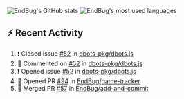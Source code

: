 ![EndBug's GitHub stats](https://github-readme-stats.vercel.app/api?username=endbug&show_icons=true)
![EndBug's most used languages](https://github-readme-stats.vercel.app/api/top-langs/?username=endbug&layout=compact)

## ⚡ Recent Activity

<!--START_SECTION:activity-->
1. ❗️ Closed issue [#52](https://github.com//dbots-pkg/dbots.js/issues/52) in [dbots-pkg/dbots.js](https://github.com//dbots-pkg/dbots.js)
2. 💬 Commented on [#52](https://github.com//dbots-pkg/dbots.js/issues/52) in [dbots-pkg/dbots.js](https://github.com//dbots-pkg/dbots.js)
3. ❗️ Opened issue [#52](https://github.com//dbots-pkg/dbots.js/issues/52) in [dbots-pkg/dbots.js](https://github.com//dbots-pkg/dbots.js)
4. 💪 Opened PR [#94](https://github.com//EndBug/game-tracker/pull/94) in [EndBug/game-tracker](https://github.com//EndBug/game-tracker)
5. 🎉 Merged PR [#57](https://github.com//EndBug/add-and-commit/pull/57) in [EndBug/add-and-commit](https://github.com//EndBug/add-and-commit)
<!--END_SECTION:activity-->
